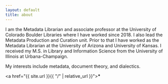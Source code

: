 ```yaml
---
layout: default
title: about
---
```


I am the Metadata Librarian and associate professor at the University of Colorado Boulder Libraries where I have worked since 2018. I also lead the Metadata Production and Curation unit. Prior to that I have worked as the Metadata Librarian at the University of Arizona and University of Kansas. I received my M.S. in Library and Information Science from the University of Illinois at Urbana-Champaign.

My interests include metadata, document theory, and dialectics.


<a href="{{ site.url }}{{ "/" | relative_url }}"><b>*</b></a>
